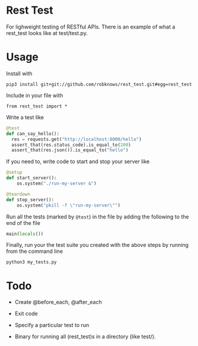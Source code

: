 # Rest Test

For lighweight testing of RESTful APIs. There is an example of what a
rest_test looks like at test/test.py.

# Usage

Install with

`pip3 install git+git://github.com/robknows/rest_test.git#egg=rest_test`

Include in your file with

`from rest_test import *`

Write a test like

```python
@test
def can_say_hello():
  res = requests.get("http://localhost:8000/hello")
  assert_that(res.status_code).is_equal_to(200)
  assert_that(res.json()).is_equal_to("hello")
```

If you need to, write code to start and stop your server like

```python
@setup
def start_server():
    os.system("./run-my-server &")

@teardown
def stop_server():
    os.system("pkill -f \"run-my-server\"")
```

Run all the tests (marked by `@test`) in the file by adding the following to the end of the file

```python
main(locals())
```

Finally, run your the test suite you created with the above steps by running from the command line

`python3 my_tests.py`

# Todo

- Create @before_each, @after_each

- Exit code

- Specify a particular test to run

- Binary for running all (rest_test)s in a directory (like test/).
